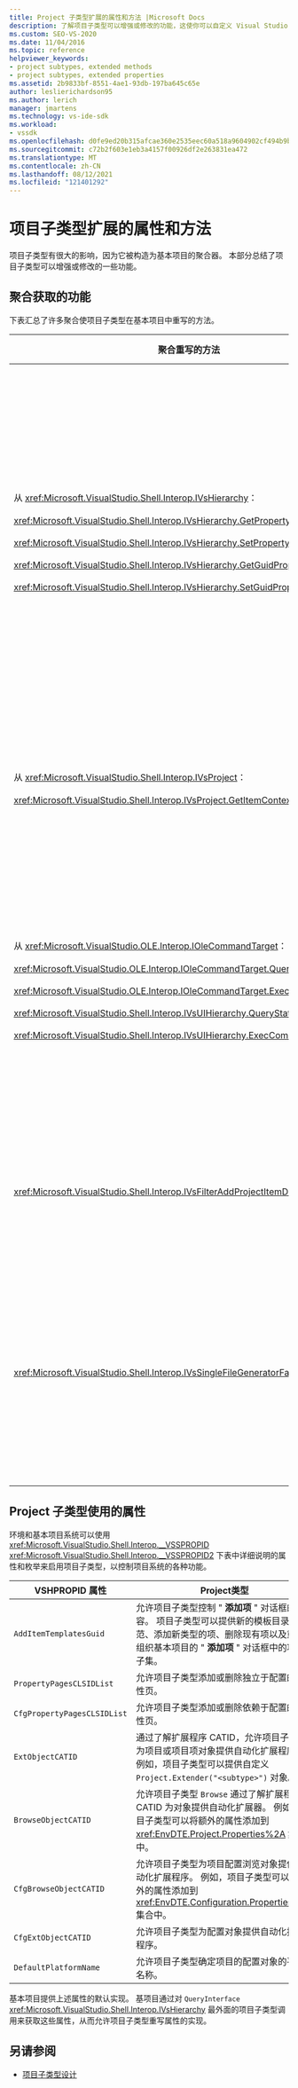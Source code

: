 ```yaml
---
title: Project 子类型扩展的属性和方法 |Microsoft Docs
description: 了解项目子类型可以增强或修改的功能，这使你可以自定义 Visual Studio 的项目系统的行为。
ms.custom: SEO-VS-2020
ms.date: 11/04/2016
ms.topic: reference
helpviewer_keywords:
- project subtypes, extended methods
- project subtypes, extended properties
ms.assetid: 2b9833bf-8551-4ae1-93db-197ba645c65e
author: leslierichardson95
ms.author: lerich
manager: jmartens
ms.technology: vs-ide-sdk
ms.workload:
- vssdk
ms.openlocfilehash: d0fe9ed20b315afcae360e2535eec60a518a9604902cf494b9baf006a77aae72
ms.sourcegitcommit: c72b2f603e1eb3a4157f00926df2e263831ea472
ms.translationtype: MT
ms.contentlocale: zh-CN
ms.lasthandoff: 08/12/2021
ms.locfileid: "121401292"
---
```

# <a name="properties-and-methods-extended-by-project-subtypes"></a>项目子类型扩展的属性和方法
项目子类型有很大的影响，因为它被构造为基本项目的聚合器。 本部分总结了项目子类型可以增强或修改的一些功能。

## <a name="features-gained-by-aggregation"></a>聚合获取的功能
 下表汇总了许多聚合使项目子类型在基本项目中重写的方法。

|聚合重写的方法|Project类型|
|---------------------------------------|---------------------|
|从 <xref:Microsoft.VisualStudio.Shell.Interop.IVsHierarchy>：<br /><br /> <xref:Microsoft.VisualStudio.Shell.Interop.IVsHierarchy.GetProperty%2A><br /><br /> <xref:Microsoft.VisualStudio.Shell.Interop.IVsHierarchy.SetProperty%2A><br /><br /> <xref:Microsoft.VisualStudio.Shell.Interop.IVsHierarchy.GetGuidProperty%2A><br /><br /> <xref:Microsoft.VisualStudio.Shell.Interop.IVsHierarchy.SetGuidProperty%2A>|使项目子类型成为<br /><br /> -更改项目节点的标题和图标。<br />-完全重写项目 `Browse` 对象。<br />-控制是否可以重命名项目。<br />-控制排序顺序。<br />-控制动态帮助的用户上下文。|
|从 <xref:Microsoft.VisualStudio.Shell.Interop.IVsProject>：<br /><br /> <xref:Microsoft.VisualStudio.Shell.Interop.IVsProject.GetItemContext%2A>|启用项目子类型，以控制向设计器和编辑器提供的上下文服务。|
|从 <xref:Microsoft.VisualStudio.OLE.Interop.IOleCommandTarget>：<br /><br /> <xref:Microsoft.VisualStudio.OLE.Interop.IOleCommandTarget.QueryStatus%2A><br /><br /> <xref:Microsoft.VisualStudio.OLE.Interop.IOleCommandTarget.Exec%2A><br /><br /> <xref:Microsoft.VisualStudio.Shell.Interop.IVsUIHierarchy.QueryStatusCommand%2A><br /><br /> <xref:Microsoft.VisualStudio.Shell.Interop.IVsUIHierarchy.ExecCommand%2A>|使项目子类型成为<br /><br /> -参与项目命令的命令路由。<br />-添加、删除或禁用项目环境命令，并解决方案资源管理器活动命令。|
|<xref:Microsoft.VisualStudio.Shell.Interop.IVsFilterAddProjectItemDlg2>|启用项目子类型，以筛选用户在 " **添加新项** " 对话框中看到的内容。|
|<xref:Microsoft.VisualStudio.Shell.Interop.IVsSingleFileGeneratorFactory>|使项目子类型成为<br /><br /> -确定给定文件扩展名的默认生成器。<br />-将可读的生成器名称映射到 COM 对象。|

## <a name="properties-used-by-project-subtypes"></a>Project 子类型使用的属性
 环境和基本项目系统可以使用 <xref:Microsoft.VisualStudio.Shell.Interop.__VSSPROPID> <xref:Microsoft.VisualStudio.Shell.Interop.__VSSPROPID2> 下表中详细说明的属性和枚举来启用项目子类型，以控制项目系统的各种功能。

|VSHPROPID 属性|Project类型|
|------------------------|---------------------|
|`AddItemTemplatesGuid`|允许项目子类型控制 " **添加项** " 对话框的内容。 项目子类型可以提供新的模板目录规范、添加新类型的项、删除现有项以及重新组织基本项目的 " **添加项** " 对话框中的项的子集。|
|`PropertyPagesCLSIDList`|允许项目子类型添加或删除独立于配置的属性页。|
|`CfgPropertyPagesCLSIDList`|允许项目子类型添加或删除依赖于配置的属性页。|
|`ExtObjectCATID`|通过了解扩展程序 CATID，允许项目子类型为项目或项目项对象提供自动化扩展程序。 例如，项目子类型可以提供自定义 `Project.Extender("<subtype>")` 对象。|
|`BrowseObjectCATID`|允许项目子类型 `Browse` 通过了解扩展程序 CATID 为对象提供自动化扩展器。 例如，项目子类型可以将额外的属性添加到 <xref:EnvDTE.Project.Properties%2A> 集合中。|
|`CfgBrowseObjectCATID`|允许项目子类型为项目配置浏览对象提供自动化扩展程序。 例如，项目子类型可以将额外的属性添加到 <xref:EnvDTE.Configuration.Properties%2A> 集合中。|
|`CfgExtObjectCATID`|允许项目子类型为配置对象提供自动化扩展程序。|
|`DefaultPlatformName`|允许项目子类型确定项目的配置对象的平台名称。|

 基本项目提供上述属性的默认实现。 基项目通过对 `QueryInterface` <xref:Microsoft.VisualStudio.Shell.Interop.IVsHierarchy> 最外面的项目子类型调用来获取这些属性，从而允许项目子类型重写属性的实现。

## <a name="see-also"></a>另请参阅
- [项目子类型设计](../../extensibility/internals/project-subtypes-design.md)
